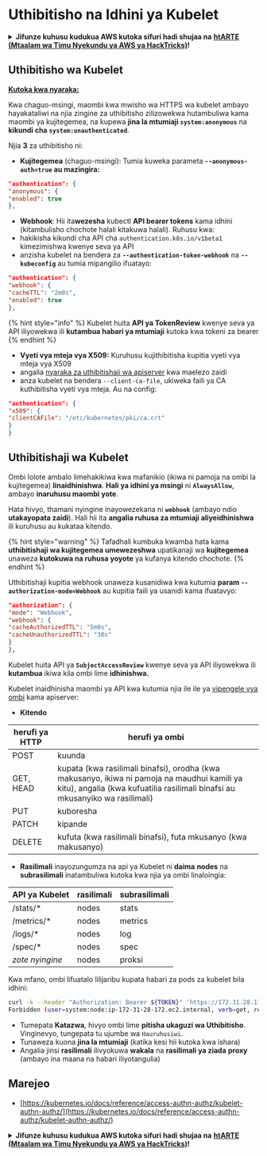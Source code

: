 # Uthibitisho na Idhini ya Kubelet

<details>

<summary><strong>Jifunze kuhusu kudukua AWS kutoka sifuri hadi shujaa na</strong> <a href="https://training.hacktricks.xyz/courses/arte"><strong>htARTE (Mtaalam wa Timu Nyekundu ya AWS ya HackTricks)</strong></a><strong>!</strong></summary>

Njia nyingine za kusaidia HackTricks:

* Ikiwa unataka kuona **kampuni yako ikitangazwa kwenye HackTricks** au **kupakua HackTricks kwa PDF** Angalia [**MIPANGO YA USAJILI**](https://github.com/sponsors/carlospolop)!
* Pata [**bidhaa rasmi za PEASS & HackTricks**](https://peass.creator-spring.com)
* Gundua [**Familia ya PEASS**](https://opensea.io/collection/the-peass-family), mkusanyiko wetu wa [**NFTs**](https://opensea.io/collection/the-peass-family) ya kipekee
* **Jiunge na** 💬 [**Kikundi cha Discord**](https://discord.gg/hRep4RUj7f) au kikundi cha [**telegram**](https://t.me/peass) au **nifuata** kwenye **Twitter** 🐦 [**@carlospolopm**](https://twitter.com/carlospolopm)**.**
* **Shiriki mbinu zako za kudukua kwa kuwasilisha PRs kwa** [**HackTricks**](https://github.com/carlospolop/hacktricks) na [**HackTricks Cloud**](https://github.com/carlospolop/hacktricks-cloud) repos za github.

</details>

## Uthibitisho wa Kubelet <a href="#kubelet-authentication" id="kubelet-authentication"></a>

**[Kutoka kwa nyaraka:](https://kubernetes.io/docs/reference/access-authn-authz/kubelet-authn-authz/)**

Kwa chaguo-msingi, maombi kwa mwisho wa HTTPS wa kubelet ambayo hayakataliwi na njia zingine za uthibitisho zilizowekwa hutambuliwa kama maombi ya kujitegemea, na kupewa **jina la mtumiaji `system:anonymous`** na **kikundi cha `system:unauthenticated`**.

Njia **3** za uthibitisho ni:

* **Kujitegemea** (chaguo-msingi): Tumia kuweka parameta **`--anonymous-auth=true` au mazingira:**
```json
"authentication": {
"anonymous": {
"enabled": true
},
```
* **Webhook**: Hii ita**wezesha** kubectl **API bearer tokens** kama idhini (kitambulisho chochote halali kitakuwa halali). Ruhusu kwa:
* hakikisha kikundi cha API cha `authentication.k8s.io/v1beta1` kimezimishwa kwenye seva ya API
* anzisha kubelet na bendera za **`--authentication-token-webhook`** na **`--kubeconfig`** au tumia mipangilio ifuatayo:
```json
"authentication": {
"webhook": {
"cacheTTL": "2m0s",
"enabled": true
},
```
{% hint style="info" %}
Kubelet huita **API ya TokenReview** kwenye seva ya API iliyowekwa ili **kutambua habari ya mtumiaji** kutoka kwa tokeni za bearer
{% endhint %}

* **Vyeti vya mteja vya X509:** Kuruhusu kujithibitisha kupitia vyeti vya mteja vya X509
* angalia [nyaraka za uthibitishaji wa apiserver](https://kubernetes.io/docs/reference/access-authn-authz/authentication/#x509-client-certs) kwa maelezo zaidi
* anza kubelet na bendera `--client-ca-file`, ukiweka faili ya CA kuthibitisha vyeti vya mteja. Au na config:
```json
"authentication": {
"x509": {
"clientCAFile": "/etc/kubernetes/pki/ca.crt"
}
}
```
## Uthibitishaji wa Kubelet <a href="#kubelet-authentication" id="kubelet-authentication"></a>

Ombi lolote ambalo limehakikiwa kwa mafanikio (ikiwa ni pamoja na ombi la kujitegemea) **linaidhinishwa**. **Hali ya idhini ya msingi** ni **`AlwaysAllow`**, ambayo **inaruhusu maombi yote**.

Hata hivyo, thamani nyingine inayowezekana ni **`webhook`** (ambayo ndio **utakayopata zaidi**). Hali hii ita **angalia ruhusa za mtumiaji aliyeidhinishwa** ili kuruhusu au kukataa kitendo.

{% hint style="warning" %}
Tafadhali kumbuka kwamba hata kama **uthibitishaji wa kujitegemea umewezeshwa** upatikanaji wa **kujitegemea** unaweza **kutokuwa na ruhusa yoyote** ya kufanya kitendo chochote.
{% endhint %}

Uthibitishaji kupitia webhook unaweza kusanidiwa kwa kutumia **param `--authorization-mode=Webhook`** au kupitia faili ya usanidi kama ifuatavyo:
```json
"authorization": {
"mode": "Webhook",
"webhook": {
"cacheAuthorizedTTL": "5m0s",
"cacheUnauthorizedTTL": "30s"
}
},
```
Kubelet huita API ya **`SubjectAccessReview`** kwenye seva ya API iliyowekwa ili **kutambua** ikiwa kila ombi lime **idhinishwa.**

Kubelet inaidhinisha maombi ya API kwa kutumia njia ile ile ya [vipengele vya ombi](https://kubernetes.io/docs/reference/access-authn-authz/authorization/#review-your-request-attributes) kama apiserver:

* **Kitendo**

| herufi ya HTTP | herufi ya ombi                                                                                                                                                  |
| --------- | ------------------------------------------------------------------------------------------------------------------------------------------------------------- |
| POST      | kuunda                                                                                                                                                        |
| GET, HEAD | kupata (kwa rasilimali binafsi), orodha (kwa makusanyo, ikiwa ni pamoja na maudhui kamili ya kitu), angalia (kwa kufuatilia rasilimali binafsi au mkusanyiko wa rasilimali) |
| PUT       | kuboresha                                                                                                                                                        |
| PATCH     | kipande                                                                                                                                                         |
| DELETE    | kufuta (kwa rasilimali binafsi), futa mkusanyo (kwa makusanyo)                                                                                         |

* **Rasilimali** inayozungumza na api ya Kubelet ni **daima** **nodes** na **subrasilimali** inatambuliwa kutoka kwa njia ya ombi linaloingia:

| API ya Kubelet  | rasilimali | subrasilimali |
| ------------ | -------- | ----------- |
| /stats/\*    | nodes    | stats       |
| /metrics/\*  | nodes    | metrics     |
| /logs/\*     | nodes    | log         |
| /spec/\*     | nodes    | spec        |
| _zote nyingine_ | nodes    | proksi       |

Kwa mfano, ombi lifuatalo lilijaribu kupata habari za pods za kubelet bila idhini:
```bash
curl -k --header "Authorization: Bearer ${TOKEN}" 'https://172.31.28.172:10250/pods'
Forbidden (user=system:node:ip-172-31-28-172.ec2.internal, verb=get, resource=nodes, subresource=proxy)
```
* Tumepata **Katazwa**, hivyo ombi lime **pitisha ukaguzi wa Uthibitisho**. Vinginevyo, tungepata tu ujumbe wa `Hauruhusiwi`.
* Tunaweza kuona **jina la mtumiaji** (katika kesi hii kutoka kwa ishara)
* Angalia jinsi **rasilimali** ilivyokuwa **wakala** na **rasilimali ya ziada** **proxy** (ambayo ina maana na habari iliyotangulia)

## Marejeo

* [https://kubernetes.io/docs/reference/access-authn-authz/kubelet-authn-authz/](https://kubernetes.io/docs/reference/access-authn-authz/kubelet-authn-authz/)

<details>

<summary><strong>Jifunze kuhusu kudukua AWS kutoka sifuri hadi shujaa na</strong> <a href="https://training.hacktricks.xyz/courses/arte"><strong>htARTE (Mtaalam wa Timu Nyekundu ya AWS ya HackTricks)</strong></a><strong>!</strong></summary>

Njia nyingine za kusaidia HackTricks:

* Ikiwa unataka kuona **kampuni yako ikitangazwa kwenye HackTricks** au **kupakua HackTricks kwa PDF** Angalia [**MIPANGO YA KUJIUNGA**](https://github.com/sponsors/carlospolop)!
* Pata [**bidhaa rasmi za PEASS & HackTricks**](https://peass.creator-spring.com)
* Gundua [**Familia ya PEASS**](https://opensea.io/collection/the-peass-family), mkusanyiko wetu wa [**NFTs**](https://opensea.io/collection/the-peass-family) ya kipekee
* **Jiunge na** 💬 [**Kikundi cha Discord**](https://discord.gg/hRep4RUj7f) au kikundi cha [**telegram**](https://t.me/peass) au **fuata** kwenye **Twitter** 🐦 [**@carlospolopm**](https://twitter.com/carlospolopm)**.**
* **Shiriki mbinu zako za kudukua kwa kuwasilisha PRs kwa** [**HackTricks**](https://github.com/carlospolop/hacktricks) na [**HackTricks Cloud**](https://github.com/carlospolop/hacktricks-cloud) repos za github.

</details>
